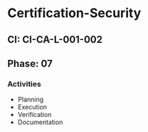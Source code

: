 # Certification-Security

## CI: CI-CA-L-001-002
## Phase: 07

### Activities
- Planning
- Execution
- Verification
- Documentation
